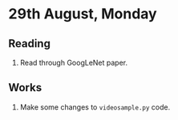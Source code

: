 # 29th August, Monday

## Reading
1. Read through GoogLeNet paper.

## Works
1. Make some changes to `videosample.py` code.
